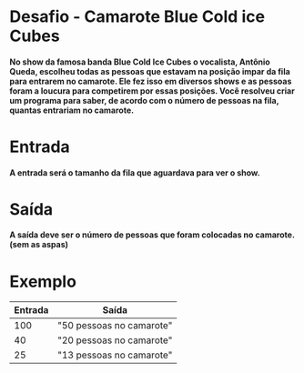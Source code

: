 # Desafio - Camarote Blue Cold ice Cubes
#### No show da famosa banda Blue Cold Ice Cubes o vocalista, Antônio Queda, escolheu todas as pessoas que estavam na posição impar da fila para entrarem no camarote. Ele fez isso em diversos shows e as pessoas foram a loucura para competirem por essas posições. Você resolveu criar um programa para saber, de acordo com o número de pessoas na fila, quantas entrariam no camarote.

# Entrada
#### A entrada será o tamanho da fila que aguardava para ver o show.

# Saída
#### A saída deve ser o número de pessoas que foram colocadas no camarote. (sem as aspas)
# Exemplo
|Entrada|	Saída|
|------|------|
|100| "50 pessoas no camarote"|
|40	|"20 pessoas no camarote"|
|25	|"13 pessoas no camarote"|
